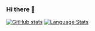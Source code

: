 ### Hi there 👋

[![GitHub stats](https://github-readme-stats.vercel.app/api?username=bluestyle97&count_private=true&theme=algolia&show_icons=true)]()
[![Language Stats](https://github-readme-stats.vercel.app/api/top-langs/?username=bluestyle97&langs_count=8&theme=algolia&layout=compact)]()
<!--
**bluestyle97/bluestyle97** is a ✨ _special_ ✨ repository because its `README.md` (this file) appears on your GitHub profile.

Here are some ideas to get you started:

- 🔭 I’m currently working on ...
- 🌱 I’m currently learning ...
- 👯 I’m looking to collaborate on ...
- 🤔 I’m looking for help with ...
- 💬 Ask me about ...
- 📫 How to reach me: ...
- 😄 Pronouns: ...
- ⚡ Fun fact: ...
-->
